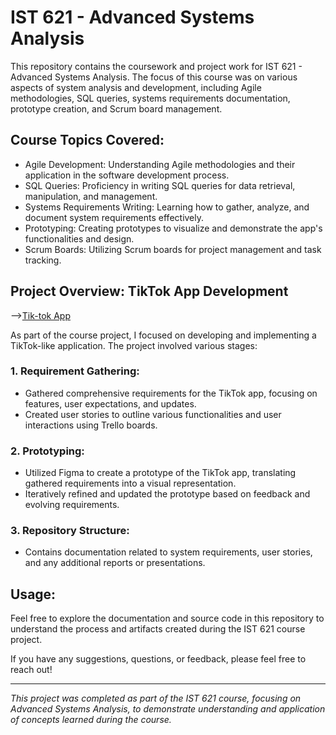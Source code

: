 # IST 621 - Advanced Systems Analysis 

This repository contains the coursework and project work for IST 621 - Advanced Systems Analysis. The focus of this course was on various aspects of system analysis and development, including Agile methodologies, SQL queries, systems requirements documentation, prototype creation, and Scrum board management.

## Course Topics Covered:

- Agile Development: Understanding Agile methodologies and their application in the software development process.
- SQL Queries: Proficiency in writing SQL queries for data retrieval, manipulation, and management.
- Systems Requirements Writing: Learning how to gather, analyze, and document system requirements effectively.
- Prototyping: Creating prototypes to visualize and demonstrate the app's functionalities and design.
- Scrum Boards: Utilizing Scrum boards for project management and task tracking.

## Project Overview: TikTok App Development
-->[Tik-tok App](https://github.com/DhruvilPanchal205/IST-621_Advanced_Systems_Analysis/blob/e35616fe3f3c0da284574764cd9bdf809174eff7/Tik%20Tok%20Proposal.docx)

As part of the course project, I focused on developing and implementing a TikTok-like application. The project involved various stages:

### 1. Requirement Gathering:

- Gathered comprehensive requirements for the TikTok app, focusing on features, user expectations, and updates.
- Created user stories to outline various functionalities and user interactions using Trello boards.

### 2. Prototyping:

- Utilized Figma to create a prototype of the TikTok app, translating gathered requirements into a visual representation.
- Iteratively refined and updated the prototype based on feedback and evolving requirements.

### 3. Repository Structure:

- Contains documentation related to system requirements, user stories, and any additional reports or presentations.


## Usage:

Feel free to explore the documentation and source code in this repository to understand the process and artifacts created during the IST 621 course project.

If you have any suggestions, questions, or feedback, please feel free to reach out!

---

*This project was completed as part of the IST 621 course, focusing on Advanced Systems Analysis, to demonstrate understanding and application of concepts learned during the course.*
